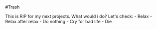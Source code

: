 #Trash

This is RIP for my next projects. What would i do? Let's check: 
     - Relax
     - Relax after relax
     - Do nothing
     - Cry for bad life
     - Die
